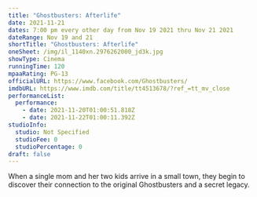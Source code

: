 ```yaml
---
title: "Ghostbusters: Afterlife"
date: 2021-11-21
dates: 7:00 pm every other day from Nov 19 2021 thru Nov 21 2021
dateRange: Nov 19 and 21
shortTitle: "Ghostbusters: Afterlife"
oneSheet: /img/il_1140xn.2976262000_jd3k.jpg
showType: Cinema
runningTime: 120
mpaaRating: PG-13
officialURL: https://www.facebook.com/Ghostbusters/
imdbURL: https://www.imdb.com/title/tt4513678/?ref_=tt_mv_close
performanceList:
  performance:
    - date: 2021-11-20T01:00:51.818Z
    - date: 2021-11-22T01:00:11.392Z
studioInfo:
  studio: Not Specified
  studioFee: 0
  studioPercentage: 0
draft: false
---
```

When a single mom and her two kids arrive in a small town, they begin to discover their connection to the original Ghostbusters and a secret legacy.